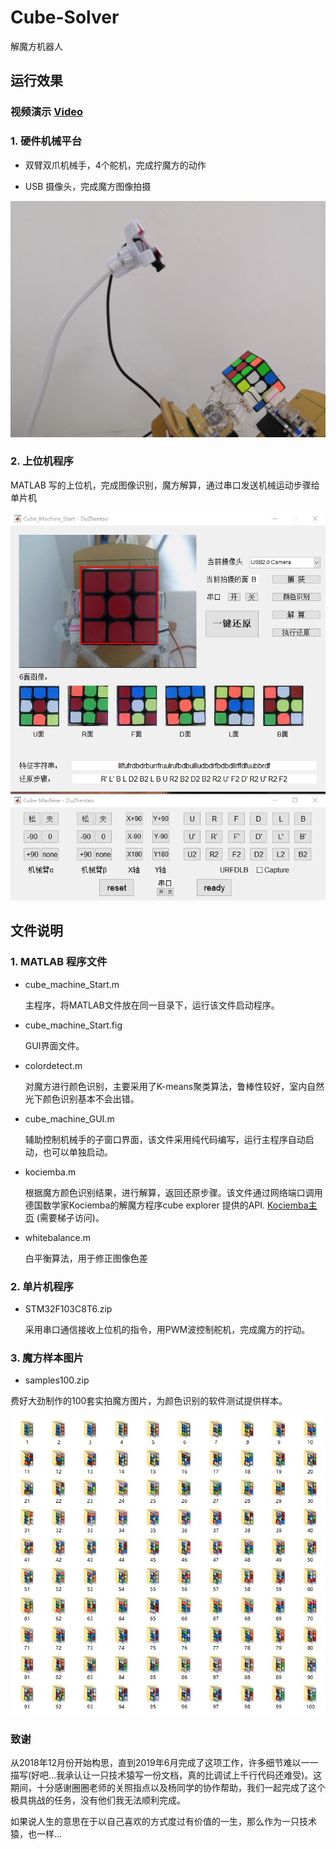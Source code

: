 # Cube-Solver
解魔方机器人

## 运行效果

### 视频演示 [Video](<https://v.qq.com/s/videoplus/323959963>)

### 1. 硬件机械平台

* 双臂双爪机械手，4个舵机，完成拧魔方的动作

* USB 摄像头，完成魔方图像拍摄

![](https://github.com/Oslomayor/Markdown-Imglib/blob/master/Imgs/Cube_Solver_Camera.jpg?raw=true)

### 2. 上位机程序

MATLAB 写的上位机，完成图像识别，魔方解算，通过串口发送机械运动步骤给单片机

![](https://github.com/Oslomayor/Markdown-Imglib/blob/master/Imgs/Cube_Solver_GUI.jpg?raw=true)

## 文件说明

### 1. MATLAB 程序文件

- cube_machine_Start.m

  主程序，将MATLAB文件放在同一目录下，运行该文件启动程序。

- cube_machine_Start.fig

  GUI界面文件。

- colordetect.m

  对魔方进行颜色识别，主要采用了K-means聚类算法，鲁棒性较好，室内自然光下颜色识别基本不会出错。

- cube_machine_GUI.m

  辅助控制机械手的子窗口界面，该文件采用纯代码编写，运行主程序自动启动，也可以单独启动。

- kociemba.m

  根据魔方颜色识别结果，进行解算，返回还原步骤。该文件通过网络端口调用德国数学家Kociemba的解魔方程序cube explorer 提供的API. [Kociemba主页](<http://kociemba.org/cube.htm>) (需要梯子访问)。 

* whitebalance.m

  白平衡算法，用于修正图像色差

### 2. 单片机程序

* STM32F103C8T6.zip

  采用串口通信接收上位机的指令，用PWM波控制舵机，完成魔方的拧动。

### 3. 魔方样本图片 

* samples100.zip

费好大劲制作的100套实拍魔方图片，为颜色识别的软件测试提供样本。

![](https://github.com/Oslomayor/Markdown-Imglib/blob/master/Imgs/cube/cube100.jpg?raw=true)

### 致谢

从2018年12月份开始构思，直到2019年6月完成了这项工作，许多细节难以一一描写(好吧...我承认让一只技术猿写一份文档，真的比调试上千行代码还难受)。这期间，十分感谢圈圈老师的关照指点以及杨同学的协作帮助，我们一起完成了这个极具挑战的任务，没有他们我无法顺利完成。

如果说人生的意思在于以自己喜欢的方式度过有价值的一生，那么作为一只技术猿，也一样...

